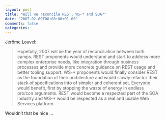 ```yaml
---
layout: post
title: "Will we reconcile REST, WS-* and SOA?"
date: "2007-02-09T08:08:00+01:00"
comments: false
categories: 
---
```


<p><a href="http://blog.noelios.com/2007/02/08/will-we-reconcile-rest-ws-and-soa/">J&#233;r&#244;me Louvel</a>:</p>

<blockquote>
<p>Hopefully, 2007 will be the year of reconciliation between both camps. REST proponents would understand and start to address more complex enterprise needs, like integration through business processes and provide more concrete guidance on REST usage and better tooling support. WS-* proponents would finally consider REST as the foundation of their architecture and would slowly refactor their stack of specifications into of simpler and coherent set. Everyone would benefit, first by stopping the waste of energy in endless pro/con arguments. REST would become a respected part of the SOA industry and WS-* would be respected as a real and usable Web Services platform.</p>
</blockquote>

<p>Wouldn&#8217;t that be nice &#8230;</p>


